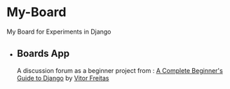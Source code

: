# My-Board
My Board for Experiments in Django

* ## Boards App
  A discussion forum as a beginner project from : [A Complete Beginner's Guide to Django](https://simpleisbetterthancomplex.com/series/beginners-guide/1.11/) by [Vitor Freitas](https://github.com/vitorfs)
